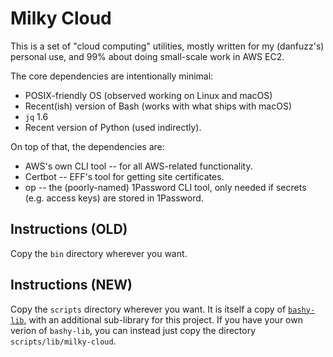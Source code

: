 Milky Cloud
===========

This is a set of "cloud computing" utilities, mostly written for my (danfuzz's)
personal use, and 99% about doing small-scale work in AWS EC2.

The core dependencies are intentionally minimal:
* POSIX-friendly OS (observed working on Linux and macOS)
* Recent(ish) version of Bash (works with what ships with macOS)
* `jq` 1.6
* Recent version of Python (used indirectly).

On top of that, the dependencies are:
* AWS's own CLI tool -- for all AWS-related functionality.
* Certbot -- EFF's tool for getting site certificates.
* op -- the (poorly-named) 1Password CLI tool, only needed if secrets (e.g.
  access keys) are stored in 1Password.

## Instructions (OLD)

Copy the `bin` directory wherever you want.

## Instructions (NEW)

Copy the `scripts` directory wherever you want. It is itself a copy of
[`bashy-lib`](https://github.com/danfuzz/bashy-lib), with an additional
sub-library for this project. If you have your own verion of `bashy-lib`, you
can instead just copy the directory `scripts/lib/milky-cloud`.
